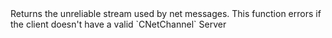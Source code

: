 <function name="GetStreamUnreliable" parent="CBaseClient" type="classfunc">
	<description>
		Returns the unreliable stream used by net messages.
		<note>
			This function errors if the client doesn't have a valid `CNetChannel`
		</note>
		<added version="0.7"></added>
	</description>
	<realm>Server</realm>
	<rets>
		<ret name="stream" type="bf_write"></ret>
	</rets>
</function>